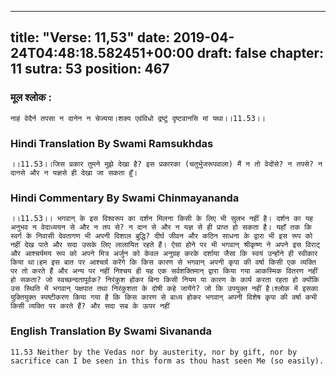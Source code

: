 
---
title: "Verse: 11,53"
date: 2019-04-24T04:48:18.582451+00:00
draft: false
chapter: 11
sutra: 53
position: 467
---
### मूल श्लोक :
```
नाहं वेदैर्न तपसा न दानेन न चेज्यया।शक्य एवंविधो द्रष्टुं दृष्टवानसि मां यथा।।11.53।।

```

### Hindi Translation By Swami Ramsukhdas
```
।।11.53।।जिस प्रकार तुमने मुझे देखा है? इस प्रकारका (चतुर्भुजरूपवाला) मैं न तो वेदोंसे? न तपसे? न दानसे और न यज्ञसे ही देखा जा सकता हूँ।

```

### Hindi Commentary By Swami Chinmayananda
```
।।11.53।। भगवान् के इस विश्वरूप का दर्शन मिलना किसी के लिए भी सुलभ नहीं है। दर्शन का यह अनुभव न वेदाध्ययन से और न तप से? न दान से और न यज्ञ से ही प्राप्त हो सकता है। यहाँ तक कि स्वर्ग के निवासी देवतागण भी अपनी विशाल बुद्धि? दीर्घ जीवन और कठिन साधना के द्वारा भी इस रूप को नहीं देख पाते और सदा उसके लिए लालायित रहते हैं। ऐसा होने पर भी भगवान् श्रीकृष्ण ने अपने इस विराट् और आश्चर्यमय रूप को अपने मित्र अर्जुन को केवल अनुग्रह करके दर्शाया जैसा कि स्वयं उन्होंने ही स्वीकार किया था।हम इस बात पर आश्चर्य़ करेंगे कि किस कारण से भगवान् अपनी कृपा की वर्षा किसी एक व्यक्ति पर तो करते हैं और अन्य पर नहीं निश्चय ही यह एक सर्वशक्तिमान् द्वारा किया गया आकस्मिक वितरण नहीं हो सकता? जो स्वच्छन्दतापूर्वक? निरंकुश होकर बिना किसी नियम या कारण के कार्य करता रहता हो क्योंकि उस स्थिति में भगवान् पक्षपात तथा निरंकुशता के दोषी कहे जायेंगे? जो कि उपयुक्त नहीं है।श्लोक में इसका युक्तियुक्त स्पष्टीकरण किया गया है कि किस कारण से बाध्य होकर भगवान् अपनी विशेष कृपा की वर्षा कभी किसी व्यक्ति पर करते हैं? और सदा सब के ऊपर नहीं

```

### English Translation By Swami  Sivananda
```
11.53 Neither by the Vedas nor by austerity, nor by gift, nor by sacrifice can I be seen in this form as thou hast seen Me (so easily).

```

